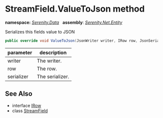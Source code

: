 # StreamField.ValueToJson method
**namespace:** *[Serenity.Data](../../README.md#serenity.data-namespace)*   **assembly**: *[Serenity.Net.Entity](../../README.md)*

Serializes this fields value to JSON

```csharp
public override void ValueToJson(JsonWriter writer, IRow row, JsonSerializer serializer)
```

| parameter | description |
| --- | --- |
| writer | The writer. |
| row | The row. |
| serializer | The serializer. |

## See Also

* interface [IRow](../IRow.md)
* class [StreamField](../StreamField.md)